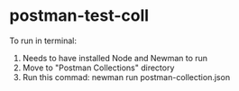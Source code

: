 # postman-test-coll

To run in terminal: 
1. Needs to have installed Node and Newman to run
2. Move to "Postman Collections" directory
3. Run this commad: newman run postman-collection.json
